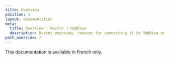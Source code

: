 ```yaml
---
title: Overview
position: 1
layout: documentation
meta:
  title: Overview | Nestor | HubRise
  description: Nestor overview, reasons for connecting it to HubRise and summary of integrated features. Synchronise data between your EPOS and your apps.
path_override: /
---
```


This documentation is <Link to="/fr/apps/nestor" addLocalePrefix={false}>available in French only</Link>. 
